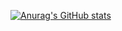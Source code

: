 [![Anurag's GitHub stats](https://github-readme-stats.vercel.app/api?username=deathline94)](https://github.com/anuraghazra/github-readme-stats)

